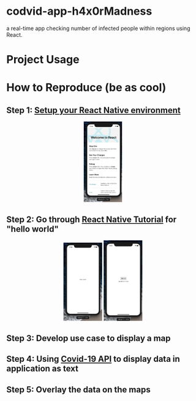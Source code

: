 # codvid-app-h4x0rMadness

a real-time app checking number of infected people within regions using React.

# Project Usage

# How to Reproduce (be as cool)

## Step 1: [Setup your React Native environment](https://reactnative.dev/docs/environment-setup)
<p align="center">
  <img src="https://github.com/BUEC500C1/codvid-app-h4x0rMadness/blob/master/images/1.jpg" width="20%">
</p>


## Step 2: Go through [React Native Tutorial](https://reactnative.dev/docs/tutorial) for "hello world"
<p align="center">
    <img src="https://github.com/BUEC500C1/codvid-app-h4x0rMadness/blob/master/images/2.jpg" width="20%"/>
    <img src="https://github.com/BUEC500C1/codvid-app-h4x0rMadness/blob/master/images/3.jpg" width="20%"/>
</p>

## Step 3: Develop use case to display a map



## Step 4: Using [Covid-19 API](https://covid19api.com/) to display data in application as text

## Step 5: Overlay the data on the maps
